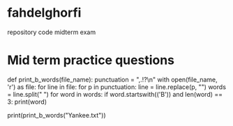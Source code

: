 # fahdelghorfi
repository code midterm exam
# Mid term practice questions
def print_b_words(file_name):
    punctuation = ",.!?\n"
    with open(file_name, 'r') as file:
        for line in file:
            for p in punctuation:
                line = line.replace(p, "")
            words = line.split(" ")
            for word in words:
                if word.startswith(('B')) and len(word) == 3:
                    print(word)

print(print_b_words("Yankee.txt"))
